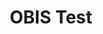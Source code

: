 ---
lang-ref: home
layout: home
# preTitle: GBIF.US
title: OBIS Test
# description: Species occurrences for the United States and U.S. Territories.
background: "https://inaturalist-open-data.s3.amazonaws.com/photos/459232386/original.jpeg"
imageLicense: Mallard (_Anas platyrhynchos_) Washington DC, USA. by
  Jeff Davis [inaturalist.org](https://www.inaturalist.org/photos/459232386), [CC0](https://creativecommons.org/publicdomain/zero/1.0/)
height: 75vh
parallax: true
permalink: /
klass: home
navbar:
    color: transparent
    hasWhiteText: true
    floating: true
composition:
  - type: heroImage # the block type
  - data: OBIS.stats
    type: stats 
---